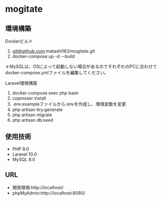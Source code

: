 # mogitate
## 環境構築
Dockerビルド
1. git@github.com:matashi163/mogitate.git
2. docker-compose up -d --build

＊MySQLは、OSによって起動しない場合があるのでそれぞれのPCに合わせてdocker-compose.ymlファイルを編集してください。

Laravel環境構築

1. docker-compose exec php bash
2. copmoser install
3. .env.exampleファイルから.envを作成し、環境変数を変更
4. php artisan kry:generate
5. php artisan migrate
6. php artisan db:seed

## 使用技術
- PHP 8.0
- Laravel 10.0
- MySQL 8.0

## URL
- 開発環境:http://localhost/
- phpMyAdmin:http://localhost:8080/
